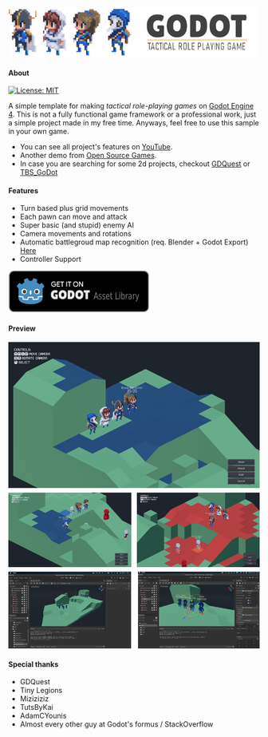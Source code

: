 ![banner](./docs/img/banner.png)

#### About
[![License: MIT](https://img.shields.io/badge/License-MIT-blue.svg)](./LICENSE)

A simple template for making <i>tactical role-playing games</i> on [Godot Engine 4](https://godotengine.org/).
This is not a fully functional game framework or a professional work, just a simple project made in my free time. 
Anyways, feel free to use this sample in your own game. 

- You can see all project's features on [YouTube](https://www.youtube.com/watch?v=j0ov4zGUp68).
- Another demo from [Open Source Games](https://www.youtube.com/watch?v=-AY6KEdX_3E).
- In case you are searching for some 2d projects, checkout [GDQuest](https://github.com/GDQuest/godot-2d-tactical-rpg-movement) or [TBS_GoDot](https://github.com/ja-brouil/TBS_GoDot)


#### Features

- Turn based plus grid movements
- Each pawn can move and attack
- Super basic (and stupid) enemy AI
- Camera movements and rotations
- Automatic battlegroud map recognition (req. Blender + Godot Export) [Here](./docs/tutorials/how-to-create-maps/README.md)
- Controller Support

[![asset-store](./docs/img/asset-store.png)](https://godotengine.org/asset-library/asset/1295)

#### Preview

![preview](./docs/img/preview.png)

#### Special thanks

- GDQuest
- Tiny Legions
- Miziziziz
- TutsByKai
- AdamCYounis
- Almost every other guy at Godot's formus / StackOverflow
